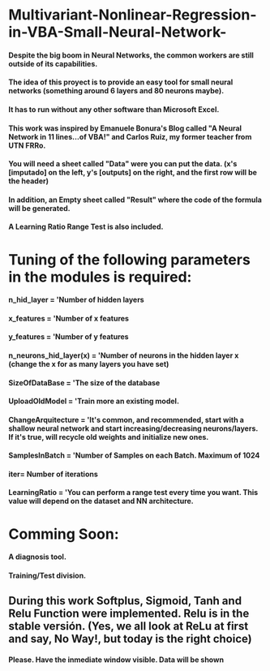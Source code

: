 # Multivariant-Nonlinear-Regression-in-VBA-Small-Neural-Network-
#### Despite the big boom in Neural Networks, the common workers are still outside of its capabilities.
#### The idea of this proyect is to provide an easy tool for small neural networks (something around 6 layers and 80 neurons maybe).
#### It has to run without any other software than Microsoft Excel.
#### This work was inspired by Emanuele Bonura's Blog called "A Neural Network in 11 lines…of VBA!" and Carlos Ruiz, my former teacher from UTN FRRo.
#### You will need a sheet called "Data" were you can put the data. (x's [imputado] on the left, y's [outputs] on the right, and the first row will be the header)
#### In addition, an Empty sheet called "Result" where the code of the formula will be generated.
#### A Learning Ratio Range Test is also included.
# Tuning of the following parameters in the modules is required:
#### n_hid_layer = 'Number of hidden layers
#### x_features = 'Number of x features
#### y_features = 'Number of y features
#### n_neurons_hid_layer(x) = 'Number of neurons in the hidden layer x (change the x for as many layers you have set)
#### SizeOfDataBase = 'The size of the database
#### UploadOldModel = 'Train more an existing model.
#### ChangeArquitecture = 'It's common, and recommended, start with a shallow neural network and start increasing/decreasing neurons/layers. If it's true, will recycle old weights and initialize new ones.
#### SamplesInBatch = 'Number of Samples on each Batch. Maximum of 1024
#### iter= Number of iterations
#### LearningRatio = 'You can perform a range test every time you want. This value will depend on the dataset and NN architecture.
# Comming Soon:
#### A diagnosis tool.
#### Training/Test division.
## During this work Softplus, Sigmoid, Tanh and Relu Function were implemented. Relu is in the stable versión. (Yes, we all look at ReLu at first and say, No Way!, but today is the right choice)
#### Please. Have the inmediate window visible. Data will be shown
